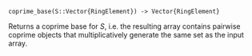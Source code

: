```
coprime_base(S::Vector{RingElement}) -> Vector{RingElement}
```

Returns a coprime base for $S$, i.e. the resulting array contains pairwise coprime objects that multiplicatively generate the same set as the input array.
